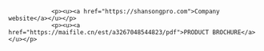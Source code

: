 <html lang="en">

<head>
    <meta charset="UTF-8">
    <meta http-equiv="X-UA-Compatible" content="IE=edge">
    <meta name="viewport" content="width=device-width, initial-scale=1.0">
    <link rel="stylesheet" href="css/style.css">
    <title>SHANSONG-BIOLOGICAL</title>
</head>

<body>

                <p><u><a href="https://shansongpro.com">Company website</a></u></p>
                <p><u><a href="https://maifile.cn/est/a3267048544823/pdf">PRODUCT BROCHURE</a></u></p>

</body>

</html>
